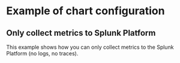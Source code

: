 # Example of chart configuration

## Only collect metrics to Splunk Platform

This example shows how you can only collect metrics to the Splunk Platform (no logs, no traces).
